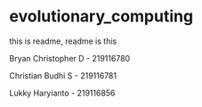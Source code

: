 # evolutionary_computing

this is readme, readme is this


Bryan Christopher D	- 219116780

Christian Budhi S   - 219116781

Lukky Haryianto	    - 219116856
